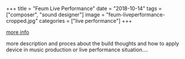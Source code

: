 +++
title = "Feum Live Performance"
date = "2018-10-14"
tags = ["composer", "sound designer"]
image = "feum-liveperformance-cropped.jpg"
categories = ["live performance"]
+++

<!--more-->


[more info](https://github.com/L4COUR/L4COUR_Max-Patchers/tree/master/Max%20Projects/01_Max4Live-Jitter-Visualizer-patch)

more description and proces about the build thoughts and how to apply device in music production or live performance situation....
